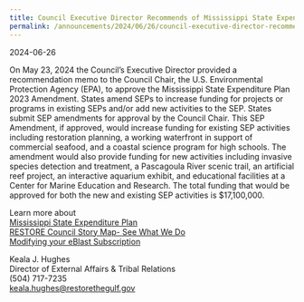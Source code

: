 ```yaml
---
title: Council Executive Director Recommends of Mississippi State Expenditure Plan 2023 Amendment
permalink: /announcements/2024/06/26/council-executive-director-recommends-mississippi-state-expenditure-plan-2023/
---
```


2024-06-26

On May 23, 2024 the Council’s Executive Director provided a recommendation memo to the Council Chair, the U.S. Environmental Protection Agency (EPA), to approve the Mississippi State Expenditure Plan 2023 Amendment. States amend SEPs to increase funding for projects or programs in existing SEPs and/or add new activities to the SEP. States submit SEP amendments for approval by the Council Chair. This SEP Amendment, if approved, would increase funding for existing SEP activities including restoration planning, a working waterfront in support of commercial seafood, and a coastal science program for high schools. The amendment would also provide funding for new activities including invasive species detection and treatment, a Pascagoula River scenic trail, an artificial reef project, an interactive aquarium exhibit, and educational facilities at a Center for Marine Education and Research. The total funding that would be approved for both the new and existing SEP activities is $17,100,000. 

Learn more about  
[Mississippi State Expenditure Plan](/spill-impact-component/mississippi)  
[RESTORE Council Story Map- See What We Do](https://restorethegulf.maps.arcgis.com/apps/MapSeries/index.html?appid=fc84cd0bac7540839a43b56936a529ca)  
[Modifying your eBlast Subscription](https://www.restorethegulf.gov/apps/eblast/ModifyInformation.aspx)

Keala J. Hughes  
Director of External Affairs & Tribal Relations  
(504) 717-7235  
[keala.hughes@restorethegulf.gov](mailto:keala.hughes@restorethegulf.gov)
